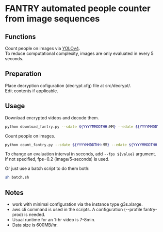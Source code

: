 # FANTRY automated people counter from image sequences  

## Functions  
Count people on images via [YOLOv4](https://github.com/AlexeyAB/darknet).  
To reduce computational complexity, images are only evaluated in every 5 seconds.  
  
## Preparation  
Place decryption cofiguration (decrypt.cfg) file at src/decrypt/.  
Edit contents if applicable.  
  
## Usage  
Download encrypted videos and decode them.  
```bash
python download_fantry.py --sdate ${YYYYMMDDTHH:MM} --edate ${YYYYMMDDTHH:MM} --camid ${CAMERA_ID}
```
  
Count people on images.  
```bash
python count_fantry.py --sdate ${YYYYMMDDTHH:MM} --edate ${YYYYMMDDTHH:MM} --camid ${CAMERA_ID} --output ${OUTPUT_CSV}
```
  
To change an evaluation interval in seconds, add `--fps ${value}` argument.  
If not specified, fps=0.2 (image/5-seconds) is used.  
  
Or just use a batch script to do them both:  
```bash
sh batch.sh
```
  
## Notes  
- work with minimal configuration via the instance type g3s.xlarge.  
- aws cli command is used in the scripts. A configuration (--profile fantry-prod) is needed.  
- Usual runtime for an 1-hr video is 7-8min.  
- Data size is 600MB/hr.  
